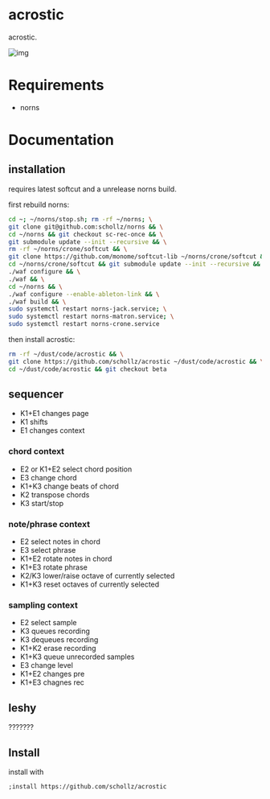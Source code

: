# acrostic

acrostic.

![img](acrostic)


# Requirements

- norns

# Documentation


## installation

requires latest softcut and a unrelease norns build.

first rebuild norns:

```bash
cd ~; ~/norns/stop.sh; rm -rf ~/norns; \
git clone git@github.com:schollz/norns && \
cd ~/norns && git checkout sc-rec-once && \
git submodule update --init --recursive && \
rm -rf ~/norns/crone/softcut && \
git clone https://github.com/monome/softcut-lib ~/norns/crone/softcut && \
cd ~/norns/crone/softcut && git submodule update --init --recursive && \
./waf configure && \
./waf && \
cd ~/norns && \
./waf configure --enable-ableton-link && \
./waf build && \
sudo systemctl restart norns-jack.service; \
sudo systemctl restart norns-matron.service; \
sudo systemctl restart norns-crone.service
```

then install acrostic:

```bash
rm -rf ~/dust/code/acrostic && \
git clone https://github.com/schollz/acrostic ~/dust/code/acrostic && \
cd ~/dust/code/acrostic && git checkout beta
```

## sequencer

- K1+E1 changes page
- K1 shifts
- E1 changes context

### chord context

- E2 or K1+E2 select chord position
- E3 change chord
- K1+K3 change beats of chord
- K2 transpose chords
- K3 start/stop

### note/phrase context

- E2 select notes in chord
- E3 select phrase
- K1+E2 rotate notes in chord
- K1+E3 rotate phrase
- K2/K3 lower/raise octave of currently selected
- K1+K3 reset octaves of currently selected

### sampling context

- E2 select sample
- K3 queues recording
- K3 dequeues recording
- K1+K2 erase recording
- K1+K3 queue unrecorded samples
- E3 change level
- K1+E2 changes pre
- K1+E3 chagnes rec

## leshy

???????

## Install

install with

```
;install https://github.com/schollz/acrostic
```
